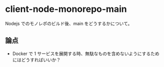 # client-node-monorepo-main

Nodejs でのモノレポのビルド後、main をどうするかについて。

## 論点

- Docker で 1 サービスを展開する時、無駄なものを含めないようにするためにはどうすればいいか？

